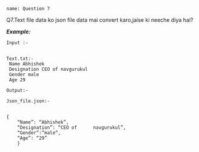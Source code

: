 ```ngMeta
name: Question 7

```

Q7.Text file data ko json file data mai convert karo,jaise ki neeche diya hai?

***Example:***

`Input :-`


   ```  
  
Text.txt:-  
    Name Abhishek
    Designation CEO of navgurukul
    Gender male
    Age 29
 ```
  
`Output:-`

```
Json_file.json:-


{
    “Name”: “Abhishek”,
    “Designation”: “CEO of      navgurukul”,
    “Gender”:”male”,
    “Age”: “29”
    }
 ```